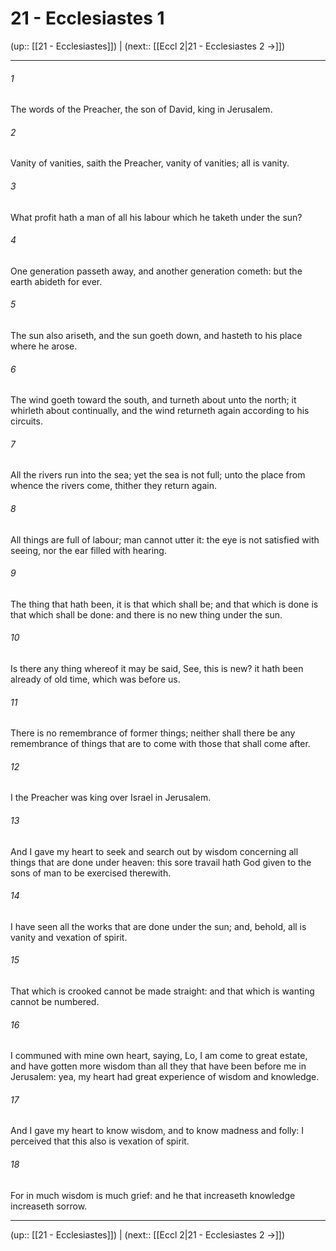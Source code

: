 # 21 - Ecclesiastes 1

(up:: [[21 - Ecclesiastes]]) | (next:: [[Eccl 2|21 - Ecclesiastes 2 →]])

***


###### 1 
The words of the Preacher, the son of David, king in Jerusalem. 

###### 2 
Vanity of vanities, saith the Preacher, vanity of vanities; all is vanity. 

###### 3 
What profit hath a man of all his labour which he taketh under the sun? 

###### 4 
One generation passeth away, and another generation cometh: but the earth abideth for ever. 

###### 5 
The sun also ariseth, and the sun goeth down, and hasteth to his place where he arose. 

###### 6 
The wind goeth toward the south, and turneth about unto the north; it whirleth about continually, and the wind returneth again according to his circuits. 

###### 7 
All the rivers run into the sea; yet the sea is not full; unto the place from whence the rivers come, thither they return again. 

###### 8 
All things are full of labour; man cannot utter it: the eye is not satisfied with seeing, nor the ear filled with hearing. 

###### 9 
The thing that hath been, it is that which shall be; and that which is done is that which shall be done: and there is no new thing under the sun. 

###### 10 
Is there any thing whereof it may be said, See, this is new? it hath been already of old time, which was before us. 

###### 11 
There is no remembrance of former things; neither shall there be any remembrance of things that are to come with those that shall come after. 

###### 12 
I the Preacher was king over Israel in Jerusalem. 

###### 13 
And I gave my heart to seek and search out by wisdom concerning all things that are done under heaven: this sore travail hath God given to the sons of man to be exercised therewith. 

###### 14 
I have seen all the works that are done under the sun; and, behold, all is vanity and vexation of spirit. 

###### 15 
That which is crooked cannot be made straight: and that which is wanting cannot be numbered. 

###### 16 
I communed with mine own heart, saying, Lo, I am come to great estate, and have gotten more wisdom than all they that have been before me in Jerusalem: yea, my heart had great experience of wisdom and knowledge. 

###### 17 
And I gave my heart to know wisdom, and to know madness and folly: I perceived that this also is vexation of spirit. 

###### 18 
For in much wisdom is much grief: and he that increaseth knowledge increaseth sorrow.

***

(up:: [[21 - Ecclesiastes]]) | (next:: [[Eccl 2|21 - Ecclesiastes 2 →]])

